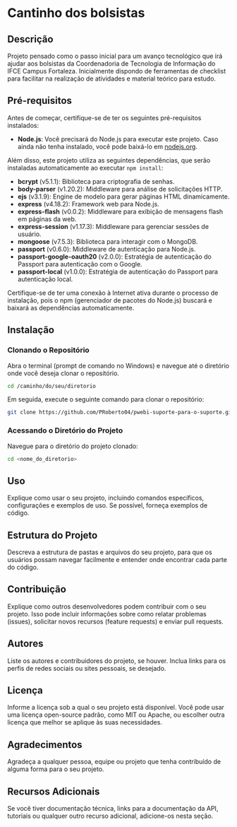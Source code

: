# Cantinho dos bolsistas

## Descrição

Projeto pensado como o passo inicial para um avanço tecnológico que irá ajudar aos bolsistas da Coordenadoria de Tecnologia de Informação do IFCE Campus Fortaleza. Inicialmente dispondo de ferramentas de checklist para facilitar na realização de atividades e material teórico para estudo.

## Pré-requisitos

Antes de começar, certifique-se de ter os seguintes pré-requisitos instalados:

- **Node.js**: Você precisará do Node.js para executar este projeto. Caso ainda não tenha instalado, você pode baixá-lo em [nodejs.org](https://nodejs.org/).

Além disso, este projeto utiliza as seguintes dependências, que serão instaladas automaticamente ao executar `npm install`:

- **bcrypt** (v5.1.1): Biblioteca para criptografia de senhas.
- **body-parser** (v1.20.2): Middleware para análise de solicitações HTTP.
- **ejs** (v3.1.9): Engine de modelo para gerar páginas HTML dinamicamente.
- **express** (v4.18.2): Framework web para Node.js.
- **express-flash** (v0.0.2): Middleware para exibição de mensagens flash em páginas da web.
- **express-session** (v1.17.3): Middleware para gerenciar sessões de usuário.
- **mongoose** (v7.5.3): Biblioteca para interagir com o MongoDB.
- **passport** (v0.6.0): Middleware de autenticação para Node.js.
- **passport-google-oauth20** (v2.0.0): Estratégia de autenticação do Passport para autenticação com o Google.
- **passport-local** (v1.0.0): Estratégia de autenticação do Passport para autenticação local.

Certifique-se de ter uma conexão à Internet ativa durante o processo de instalação, pois o npm (gerenciador de pacotes do Node.js) buscará e baixará as dependências automaticamente.

## Instalação

### Clonando o Repositório

Abra o terminal (prompt de comando no Windows) e navegue até o diretório onde você deseja clonar o repositório. 

```bash
cd /caminho/do/seu/diretorio
```

Em seguida, execute o seguinte comando para clonar o repositório:

```bash
git clone https://github.com/PRoberto04/pwebi-suporte-para-o-suporte.git
```
### Acessando o Diretório do Projeto

Navegue para o diretório do projeto clonado:

```bash
cd <nome_do_diretorio>
```


## Uso

Explique como usar o seu projeto, incluindo comandos específicos, configurações e exemplos de uso. Se possível, forneça exemplos de código.

## Estrutura do Projeto

Descreva a estrutura de pastas e arquivos do seu projeto, para que os usuários possam navegar facilmente e entender onde encontrar cada parte do código.

## Contribuição

Explique como outros desenvolvedores podem contribuir com o seu projeto. Isso pode incluir informações sobre como relatar problemas (issues), solicitar novos recursos (feature requests) e enviar pull requests.

## Autores

Liste os autores e contribuidores do projeto, se houver. Inclua links para os perfis de redes sociais ou sites pessoais, se desejado.

## Licença

Informe a licença sob a qual o seu projeto está disponível. Você pode usar uma licença open-source padrão, como MIT ou Apache, ou escolher outra licença que melhor se aplique às suas necessidades.

## Agradecimentos

Agradeça a qualquer pessoa, equipe ou projeto que tenha contribuído de alguma forma para o seu projeto.

## Recursos Adicionais

Se você tiver documentação técnica, links para a documentação da API, tutoriais ou qualquer outro recurso adicional, adicione-os nesta seção.
